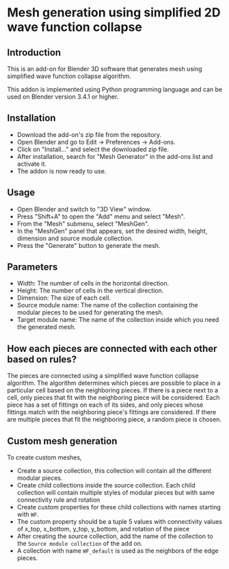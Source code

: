# Mesh generation using simplified 2D wave function collapse

## Introduction
This is an add-on for Blender 3D software that generates mesh using simplified wave function collapse algorithm.

This addon is implemented using Python programming language and can be used on Blender version 3.4.1 or higher.

## Installation
- Download the add-on's zip file from the repository.
- Open Blender and go to Edit -> Preferences -> Add-ons.
- Click on "Install..." and select the downloaded zip file.
- After installation, search for "Mesh Generator" in the add-ons list and activate it.
- The addon is now ready to use.

## Usage
- Open Blender and switch to "3D View" window.
- Press "Shift+A" to open the "Add" menu and select "Mesh".
- From the "Mesh" submenu, select "MeshGen".
- In the "MeshGen" panel that appears, set the desired width, height, dimension and source module collection.
- Press the "Generate" button to generate the mesh.

## Parameters
- Width: The number of cells in the horizontal direction.
- Height: The number of cells in the vertical direction.
- Dimension: The size of each cell.
- Source module name: The name of the collection containing the modular pieces to be used for generating the mesh.
- Target module name: The name of the collection inside which you need the generated mesh.

## How each pieces are connected with each other based on rules?
The pieces are connected using a simplified wave function collapse algorithm. The algorithm determines which pieces are possible to place in a particular cell based on the neighboring pieces. If there is a piece next to a cell, only pieces that fit with the neighboring piece will be considered. Each piece has a set of fittings on each of its sides, and only pieces whose fittings match with the neighboring piece's fittings are considered. If there are multiple pieces that fit the neighboring piece, a random piece is chosen.

## Custom mesh generation
To create custom meshes, 
- Create a source collection, this collection will contain all the different modular pieces.
- Create child collections inside the source collection. Each child collection will contain multiple styles of modular pieces but with same connectivity rule and rotation
- Create custom properties for these child collections with names starting with `WF`.
- The custom property should be a tuple 5 values with connectivity values of x_top, x_bottom, y_top, y_bottom, and rotation of the piece
- After creating the source collection, add the name of the collection to the `Source module collection` of the add on.
- A collection with name `WF_default` is used as the neighbors of the edge pieces.
